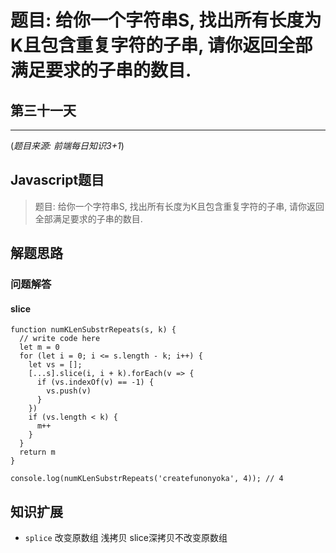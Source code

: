 <!--
 * @Description: 
 * @Author: Harry
 * @Date: 2021-08-30 16:47:44
 * @Url: https://u.mr90.top
 * @LastEditTime: 2021-09-13 17:33:45
 * @LastEditors: Harry
-->

# 题目: 给你一个字符串S, 找出所有长度为K且包含重复字符的子串, 请你返回全部满足要求的子串的数目.

## 第三十一天

***

(*题目来源: 前端每日知识3+1*)

## Javascript题目

> 题目: 给你一个字符串S, 找出所有长度为K且包含重复字符的子串, 请你返回全部满足要求的子串的数目.

## 解题思路

### 问题解答

#### slice

```JS
function numKLenSubstrRepeats(s, k) {
  // write code here
  let m = 0
  for (let i = 0; i <= s.length - k; i++) {
    let vs = [];
    [...s].slice(i, i + k).forEach(v => {
      if (vs.indexOf(v) == -1) {
        vs.push(v)
      }
    })
    if (vs.length < k) {
      m++
    }
  }
  return m
}

console.log(numKLenSubstrRepeats('createfunonyoka', 4)); // 4
```

## 知识扩展

* `splice` 改变原数组 浅拷贝 slice深拷贝不改变原数组
